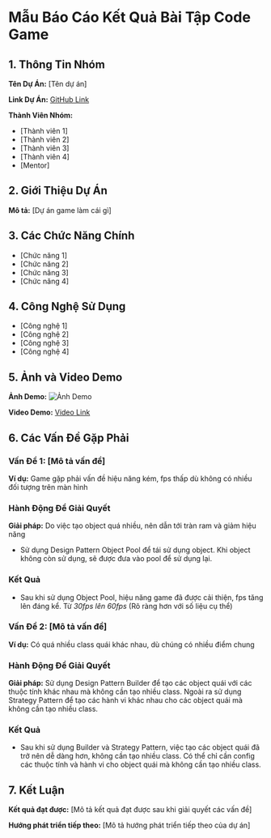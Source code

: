 # Mẫu Báo Cáo Kết Quả Bài Tập Code Game

## 1. Thông Tin Nhóm

**Tên Dự Án:** [Tên dự án]

**Link Dự Án:** [GitHub Link](#)

**Thành Viên Nhóm:**
- [Thành viên 1]
- [Thành viên 2]
- [Thành viên 3]
- [Thành viên 4]
- [Mentor]

## 2. Giới Thiệu Dự Án

**Mô tả:** [Dự án game làm cái gì]

## 3. Các Chức Năng Chính

- [Chức năng 1]
- [Chức năng 2]
- [Chức năng 3]
- [Chức năng 4]

## 4. Công Nghệ Sử Dụng

- [Công nghệ 1]
- [Công nghệ 2]
- [Công nghệ 3]
- [Công nghệ 4]

## 5. Ảnh và Video Demo

**Ảnh Demo:**
![Ảnh Demo](#)

**Video Demo:**
[Video Link](#)

## 6. Các Vấn Đề Gặp Phải

### Vấn Đề 1: [Mô tả vấn đề]
**Ví dụ:** Game gặp phải vấn đề hiệu năng kém, fps thấp dù không có nhiều đối tượng trên màn hình

### Hành Động Để Giải Quyết

**Giải pháp:** Do việc tạo object quá nhiều, nên dẫn tới tràn ram và giảm hiệu năng
- Sử dụng Design Pattern Object Pool để tái sử dụng object. Khi object không còn sử dụng, sẽ được đưa vào pool để sử dụng lại. 

### Kết Quả

- Sau khi sử dụng Object Pool, hiệu năng game đã được cải thiện, fps tăng lên đáng kể. Từ *30fps lên 60fps* (Rõ ràng hơn với số liệu cụ thể)

### Vấn Đề 2: [Mô tả vấn đề]
**Ví dụ:** Có quá nhiều class quái khác nhau, dù chúng có nhiều điểm chung


### Hành Động Để Giải Quyết

**Giải pháp:** Sử dụng Design Pattern Builder để tạo các object quái với các thuộc tính khác nhau mà không cần tạo nhiều class. Ngoài ra sử dụng Strategy Pattern để tạo các hành vi khác nhau cho các object quái mà không cần tạo nhiều class.

### Kết Quả

- Sau khi sử dụng Builder và Strategy Pattern, việc tạo các object quái đã trở nên dễ dàng hơn, không cần tạo nhiều class. Có thể chỉ cần config các thuộc tính và hành vi cho object quái mà không cần tạo nhiều class.

## 7. Kết Luận

**Kết quả đạt được:** [Mô tả kết quả đạt được sau khi giải quyết các vấn đề]

**Hướng phát triển tiếp theo:** [Mô tả hướng phát triển tiếp theo của dự án]
